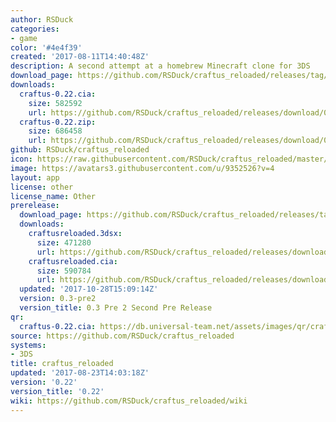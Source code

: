 ```yaml
---
author: RSDuck
categories:
- game
color: '#4e4f39'
created: '2017-08-11T14:40:48Z'
description: A second attempt at a homebrew Minecraft clone for 3DS
download_page: https://github.com/RSDuck/craftus_reloaded/releases/tag/0.22
downloads:
  craftus-0.22.cia:
    size: 582592
    url: https://github.com/RSDuck/craftus_reloaded/releases/download/0.22/craftus-0.22.cia
  craftus-0.22.zip:
    size: 686458
    url: https://github.com/RSDuck/craftus_reloaded/releases/download/0.22/craftus-0.22.zip
github: RSDuck/craftus_reloaded
icon: https://raw.githubusercontent.com/RSDuck/craftus_reloaded/master/icon/craftusreloaded.png
image: https://avatars3.githubusercontent.com/u/9352526?v=4
layout: app
license: other
license_name: Other
prerelease:
  download_page: https://github.com/RSDuck/craftus_reloaded/releases/tag/0.3-pre2
  downloads:
    craftusreloaded.3dsx:
      size: 471280
      url: https://github.com/RSDuck/craftus_reloaded/releases/download/0.3-pre2/craftusreloaded.3dsx
    craftusreloaded.cia:
      size: 590784
      url: https://github.com/RSDuck/craftus_reloaded/releases/download/0.3-pre2/craftusreloaded.cia
  updated: '2017-10-28T15:09:14Z'
  version: 0.3-pre2
  version_title: 0.3 Pre 2 Second Pre Release
qr:
  craftus-0.22.cia: https://db.universal-team.net/assets/images/qr/craftus-0.22.cia.png
source: https://github.com/RSDuck/craftus_reloaded
systems:
- 3DS
title: craftus_reloaded
updated: '2017-08-23T14:03:18Z'
version: '0.22'
version_title: '0.22'
wiki: https://github.com/RSDuck/craftus_reloaded/wiki
---
```

